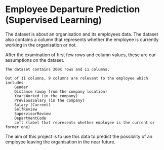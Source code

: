 # Employee Departure Prediction (Supervised Learning)

The dataset is about an organisation and its employees data. The dataset also contains a column that represents whether the employee is currently working in the organisation or not.

After the examination of first few rows and column values, these are our assumptions on the dataset.

    The dataset contains 300K rows and 11 columns.

    Out of 11 columns, 9 columns are relevant to the employee which includes
        Gender
        Distance (away from the company location)
        YearsWorked (in the company)
        PreviousSalary (in the company)
        Salary (Current)
        SelfReview
        SupervisorReview
        DepartmentCode
        Left (label that represents whether employee is the current or former one)

The aim of this project is to use this data to predict the possiblity of an employee leaving the organisation in the near future.
